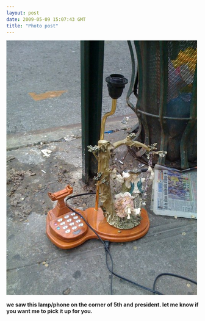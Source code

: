 ```yaml
---
layout: post
date: 2009-05-09 15:07:43 GMT
title: "Photo post"
---
```

![travisj](/images/e649c51eff8c4cd66b20fcd2d1795269d59caab69cbaa38fbc37c0451cbbab8e.jpg)

<b>we saw this lamp/phone on the corner of 5th and president. let me know if you want me to pick it up for you.</b>